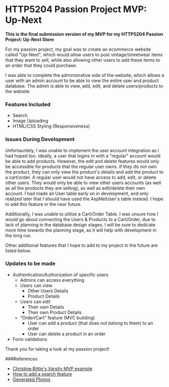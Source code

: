 # HTTP5204 Passion Project MVP: Up-Next
**This is the final submission version of my MVP for my HTTP5204 Passion Project: Up-Next Store**

For my passion project, my goal was to create an ecommerce website called "Up-Next", which would allow users to post vintage/streetwear items that they want to sell, while also allowing other users to add these items to an order that they could purchase. 

I was able to complete the administrative side of the website, which allows a user with an admin account to be able to view the entire user and product database. The admin is able to view, add, edit, and delete users/products to the website. 

### Features Included
* Search
* Image Uploading
* HTML/CSS Styling (Responsiveness)

### Issues During Development
Unfortauntely, I was unable to implement the user account integration as I had hoped too. Ideally, a user that logins in with a "regular" account would be able to add products. However, the edit and delete features would only be accessible for products that the regular user owns. If they do not own the product, they can only view the product's details and add the product to a cart/order. A regular user would not have access to add, edit, or delete other users. They would only be able to view other users accounts (as well as all the products they are selling), as well as edit/delete their own account. I had made an User table early on in development, and only realized later that I should have used the AspNetUser's table instead. I hope to add this feature in the near future.

Additionally, I was unable to utilize a Cart/Order Table. I was unsure how I would go about connecting the Users & Products to a Cart/Order, due to lack of planning in the database design stages. I will be sure to dedicate more time towards the planning stage, as it will help with development in the long run.

Other additional features that I hope to add to my project in the future are listed below.

### Updates to be made
* Authentication/Authorization of specific users
  * Admins can access everything
  * Users can view
    * Other Users Details
    * Product Details
  * Users can edit
    * Their own Details
    * Their own Product Details
  * “Order/Cart” feature (MVC building)
    * User can add a product (that does not belong to them) to an order
    * User can delete a product in an order
* Form validations

Thank you for taking a look at my passion project!

###References
* [Christine Bittle's Varsity MVP example](https://github.com/christinebittle/varsity_mvp)
* [How to add a search feature](https://www.youtube.com/watch?v=Slw-gs2vcWo&ab_channel=kudvenkat)
* [Generated Photos](https://generated.photos/)
